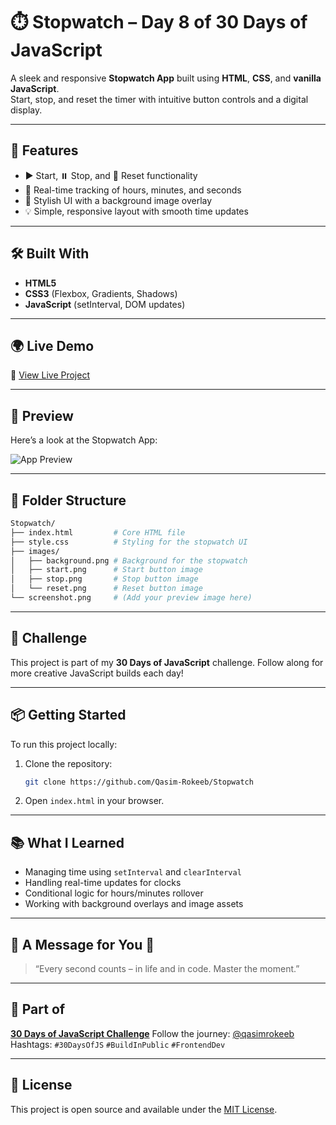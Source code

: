
# ⏱️ Stopwatch – Day 8 of 30 Days of JavaScript

A sleek and responsive **Stopwatch App** built using **HTML**, **CSS**, and **vanilla JavaScript**.  
Start, stop, and reset the timer with intuitive button controls and a digital display.

---

## 🚀 Features

* ▶️ Start, ⏸️ Stop, and 🔁 Reset functionality
* 🧠 Real-time tracking of hours, minutes, and seconds
* 🎨 Stylish UI with a background image overlay
* 💡 Simple, responsive layout with smooth time updates

---

## 🛠️ Built With

* **HTML5**
* **CSS3** (Flexbox, Gradients, Shadows)
* **JavaScript** (setInterval, DOM updates)

---

## 🌍 Live Demo

🔗 [View Live Project](https://qasim-rokeeb.github.io/Stopwatch/)

---

## 📸 Preview

Here’s a look at the Stopwatch App:

![App Preview](https://raw.githubusercontent.com/Qasim-Rokeeb/Stopwatch/main/screenshot.png)

---

## 📂 Folder Structure

```bash
Stopwatch/
├── index.html         # Core HTML file
├── style.css          # Styling for the stopwatch UI
├── images/
│   ├── background.png # Background for the stopwatch
│   ├── start.png      # Start button image
│   ├── stop.png       # Stop button image
│   └── reset.png      # Reset button image
└── screenshot.png     # (Add your preview image here)
````

---

## 📅 Challenge

This project is part of my **30 Days of JavaScript** challenge.
Follow along for more creative JavaScript builds each day!

---

## 📦 Getting Started

To run this project locally:

1. Clone the repository:

   ```bash
   git clone https://github.com/Qasim-Rokeeb/Stopwatch
   ```

2. Open `index.html` in your browser.

---

## 📚 What I Learned

* Managing time using `setInterval` and `clearInterval`
* Handling real-time updates for clocks
* Conditional logic for hours/minutes rollover
* Working with background overlays and image assets

---

## 🌟 A Message for You 🙂

> “Every second counts – in life and in code. Master the moment.”

---

## 🧩 Part of

**[30 Days of JavaScript Challenge](#)**
Follow the journey: [@qasimrokeeb](https://x.com/qasimrokeeb)
Hashtags: `#30DaysOfJS` `#BuildInPublic` `#FrontendDev`

---

## 📜 License

This project is open source and available under the [MIT License](LICENSE).

```
